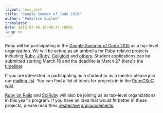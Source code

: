 ```yaml
---
layout: news_post
title: "Google Summer of Code 2015"
author: "Federico Builes"
translator:
date: 2015-03-06 10:48:37 +0000
lang: en
---
```


Ruby will be participating in the [Google Summer of Code 2015][gsoc] as a top-level organization. We will be acting as an
umbrella for Ruby-related projects including [Ruby][ruby-ideas], [JRuby][jruby-ideas], [Celluloid][celluloid] and
[others][ideas]. Student applications can be submitted starting March 16 and the deadline is March 27
(here's the [timeline][timeline]).

If you are interested in participating as a student or as a mentor please join our
[mailing list][ml]. You can find a list of ideas for projects in in the [RubyGSoC wiki][ideas].

[Ruby on Rails][ror] and [SciRuby][sciruby] will also be joining us as top-level
organizations in this year's program. If you have an idea that would fit better in these projects, please read their
[respective][ror-announcement] [announcements][sciruby-ideas].


[gsoc]: http://www.google-melange.com/gsoc/document/show/gsoc_program/google/gsoc2015/about_page
[timeline]: http://www.google-melange.com/gsoc/events/google/gsoc2015
[jruby-ideas]: https://github.com/jruby/jruby/wiki/Google-Summer-of-Code-2015
[celluloid]: https://github.com/rubygsoc/rubygsoc/wiki/Ideas-List#celluloid
[ideas]: https://github.com/rubygsoc/rubygsoc/wiki/Ideas-List
[ml]: https://groups.google.com/forum/?hl=en#!forum/rubygsoc
[ror-announcement]: http://weblog.rubyonrails.org/2015/3/4/google-summer-of-code-2015/
[sciruby-ideas]: https://github.com/SciRuby/sciruby/wiki/Google-Summer-of-Code-2015-Ideas
[ruby-ideas]: https://github.com/rubygsoc/rubygsoc/wiki/Ideas-List#mri-matz-ruby-interpreter
[ror]: http://rubyonrails.org/
[sciruby]: http://sciruby.com/

